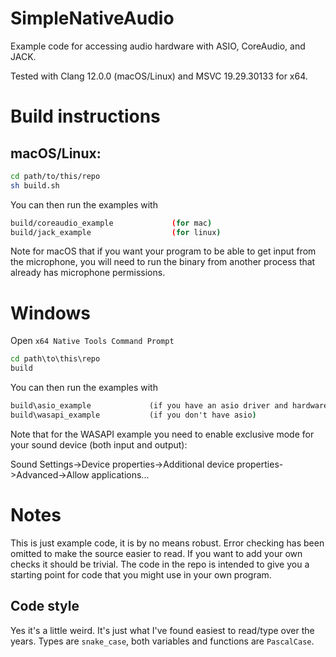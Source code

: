 # SimpleNativeAudio
Example code for accessing audio hardware with ASIO, CoreAudio, and JACK.

Tested with Clang 12.0.0 (macOS/Linux) and MSVC 19.29.30133 for x64.

# Build instructions

## macOS/Linux:

```bash
cd path/to/this/repo
sh build.sh
```

You can then run the examples with

```bash
build/coreaudio_example             (for mac)
build/jack_example                  (for linux)
```

Note for macOS that if you want your program to be able to get input from the
microphone, you will need to run the binary from another process that already
has microphone permissions.

# Windows

Open `x64 Native Tools Command Prompt`

```cmd
cd path\to\this\repo
build
```

You can then run the examples with

```cmd
build\asio_example             (if you have an asio driver and hardware)
build\wasapi_example           (if you don't have asio)
```

Note that for the WASAPI example you need to enable exclusive mode for your
sound device (both input and output):

Sound Settings->Device properties->Additional device properties->Advanced->Allow applications...

# Notes

This is just example code, it is by no means robust. Error checking has been
omitted to make the source easier to read. If you want to add your own checks
it should be trivial. The code in the repo is intended to give you a starting
point for code that you might use in your own program.

## Code style

Yes it's a little weird. It's just what I've found easiest to read/type over the years.
Types are `snake_case`, both variables and functions are `PascalCase`.
